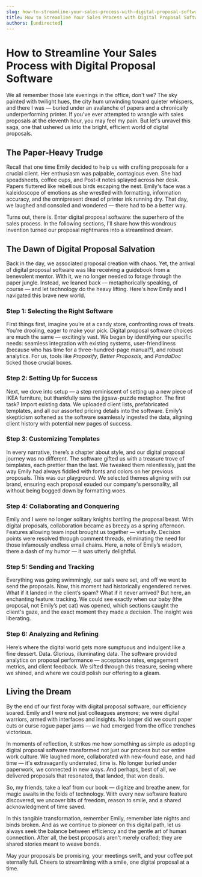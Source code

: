 ```yaml
---
slug: how-to-streamline-your-sales-process-with-digital-proposal-software
title: How to Streamline Your Sales Process with Digital Proposal Software
authors: [undirected]
---
```



# How to Streamline Your Sales Process with Digital Proposal Software

We all remember those late evenings in the office, don't we? The sky painted with twilight hues, the city hum unwinding toward quieter whispers, and there I was — buried under an avalanche of papers and a chronically underperforming printer. If you've ever attempted to wrangle with sales proposals at the eleventh hour, you may feel my pain. But let's unravel this saga, one that ushered us into the bright, efficient world of digital proposals.

## The Paper-Heavy Trudge

Recall that one time Emily decided to help us with crafting proposals for a crucial client. Her enthusiasm was palpable, contagious even. She had speadsheets, coffee cups, and Post-it notes splayed across her desk. Papers fluttered like rebellious birds escaping the nest. Emily's face was a kaleidoscope of emotions as she wrestled with formatting, information accuracy, and the omnipresent dread of printer ink running dry. That day, we laughed and consoled and wondered — there had to be a better way. 

Turns out, there is. Enter digital proposal software: the superhero of the sales process. In the following sections, I'll share how this wondrous invention turned our proposal nightmares into a streamlined dream.

## The Dawn of Digital Proposal Salvation

Back in the day, we associated proposal creation with chaos. Yet, the arrival of digital proposal software was like receiving a guidebook from a benevolent mentor. With it, we no longer needed to forage through the paper jungle. Instead, we leaned back — metaphorically speaking, of course — and let technology do the heavy lifting. Here's how Emily and I navigated this brave new world.

### Step 1: Selecting the Right Software

First things first, imagine you’re at a candy store, confronting rows of treats. You're drooling, eager to make your pick. Digital proposal software choices are much the same — excitingly vast. We began by identifying our specific needs: seamless integration with existing systems, user-friendliness (because who has time for a three-hundred-page manual?), and robust analytics. For us, tools like *Proposify*, *Better Proposals*, and *PandaDoc* ticked those crucial boxes.

### Step 2: Setting Up for Success

Next, we dove into setup — a step reminiscent of setting up a new piece of IKEA furniture, but thankfully sans the jigsaw-puzzle metaphor. The first task? Import existing data. We uploaded client lists, prefabricated templates, and all our assorted pricing details into the software. Emily’s skepticism softened as the software seamlessly ingested the data, aligning client history with potential new pages of success.

### Step 3: Customizing Templates

In every narrative, there’s a chapter about style, and our digital proposal journey was no different. The software gifted us with a treasure trove of templates, each prettier than the last. We tweaked them relentlessly, just the way Emily had always fiddled with fonts and colors on her previous proposals. This was our playground. We selected themes aligning with our brand, ensuring each proposal exuded our company's personality, all without being bogged down by formatting woes.

### Step 4: Collaborating and Conquering

Emily and I were no longer solitary knights battling the proposal beast. With digital proposals, collaboration became as breezy as a spring afternoon. Features allowing team input brought us together — virtually. Decision points were resolved through comment threads, eliminating the need for those infamously endless email chains. Here, a note of Emily’s wisdom, there a dash of my humor — it was utterly delightful.

### Step 5: Sending and Tracking

Everything was going swimmingly, our sails were set, and off we went to send the proposals. Now, this moment had historically engendered nerves. What if it landed in the client’s spam? What if it never arrived? But here, an enchanting feature: tracking. We could see exactly when our baby (the proposal, not Emily’s pet cat) was opened, which sections caught the client's gaze, and the exact moment they made a decision. The insight was liberating.

### Step 6: Analyzing and Refining

Here’s where the digital world gets more sumptuous and indulgent like a fine dessert. Data. Glorious, illuminating data. The software provided analytics on proposal performance — acceptance rates, engagement metrics, and client feedback. We sifted through this treasure, seeing where we shined, and where we could polish our offering to a gleam.

## Living the Dream

By the end of our first foray with digital proposal software, our efficiency soared. Emily and I were not just colleagues anymore; we were digital warriors, armed with interfaces and insights. No longer did we count paper cuts or curse rogue paper jams — we had emerged from the office trenches victorious.

In moments of reflection, it strikes me how something as simple as adopting digital proposal software transformed not just our process but our entire work culture. We laughed more, collaborated with new-found ease, and had time — it's extravagantly underrated, time is. No longer buried under paperwork, we connected in new ways. And perhaps, best of all, we delivered proposals that resonated, that landed, that won deals.

So, my friends, take a leaf from our book — digitize and breathe anew, for magic awaits in the folds of technology. With every new software feature discovered, we uncover bits of freedom, reason to smile, and a shared acknowledgment of time saved.

In this tangible transformation, remember Emily, remember late nights and binds broken. And as we continue to pioneer on this digital path, let us always seek the balance between efficiency and the gentle art of human connection. After all, the best proposals aren't merely crafted; they are shared stories meant to weave bonds.

May your proposals be promising, your meetings swift, and your coffee pot eternally full. Cheers to streamlining with a smile, one digital proposal at a time.
